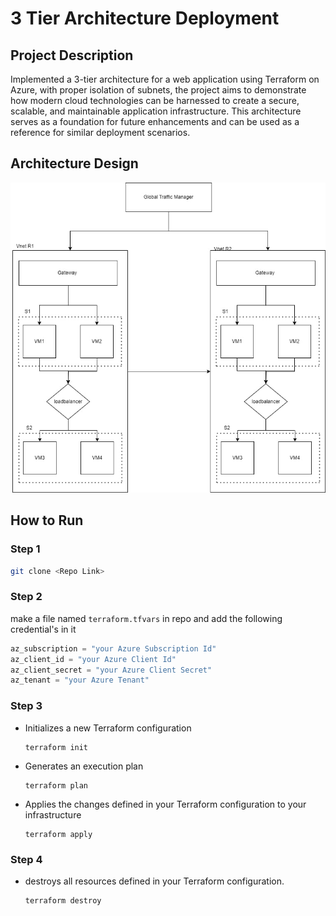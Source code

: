 # 3 Tier Architecture Deployment
## Project Description

Implemented a 3-tier architecture for a web application using Terraform on Azure, with proper isolation of subnets, the project aims to demonstrate how modern cloud technologies can be harnessed to create a secure, scalable, and maintainable application infrastructure. This architecture serves as a foundation for future enhancements and can be used as a reference for similar deployment scenarios.

## Architecture Design

![](./systemDesignDiagram.jpg)

## How to Run 

### Step 1
```bash
git clone <Repo Link>
```
### Step 2
make a file named `terraform.tfvars` in repo and add the following credential's in it 
```js
az_subscription = "your Azure Subscription Id"
az_client_id = "your Azure Client Id"
az_client_secret = "your Azure Client Secret"
az_tenant = "your Azure Tenant"
```
### Step 3
- Initializes a new Terraform configuration
    ```
    terraform init
    ```
- Generates an execution plan
    ```
    terraform plan
    ```
- Applies the changes defined in your Terraform configuration to your infrastructure
    ```
    terraform apply
    ```
### Step 4
- destroys all resources defined in your Terraform configuration. 
    ```
    terraform destroy
    ```
